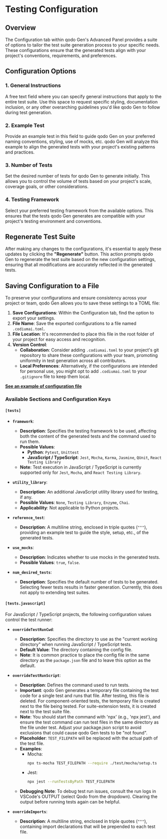 # Testing Configuration

## Overview
The Configuration tab within qodo Gen's Advanced Panel provides a suite of options to tailor the test suite generation process to your specific needs. These configurations ensure that the generated tests align with your project's conventions, requirements, and preferences.

## Configuration Options

### 1. General Instructions
A free text field where you can specify general instructions that apply to the entire test suite. Use this space to request specific styling, documentation inclusion, or any other overarching guidelines you'd like qodo Gen to follow during test generation.

### 2. Example Test
Provide an example test in this field to guide qodo Gen on your preferred naming conventions, styling, use of mocks, etc. qodo Gen will analyze this example to align the generated tests with your project's existing patterns and practices.

### 3. Number of Tests
Set the desired number of tests for qodo Gen to generate initially. This allows you to control the volume of tests based on your project's scale, coverage goals, or other considerations.

### 4. Testing Framework
Select your preferred testing framework from the available options. This ensures that the tests qodo Gen generates are compatible with your project's testing environment and conventions.

## Regenerate Test Suite

After making any changes to the configurations, it's essential to apply these updates by clicking the **"Regenerate"** button. This action prompts qodo Gen to regenerate the test suite based on the new configuration settings, ensuring that all modifications are accurately reflected in the generated tests.

## Saving Configuration to a File

To preserve your configurations and ensure consistency across your project or team, qodo Gen allows you to save these settings to a TOML file:

1. **Save Configurations**: Within the Configuration tab, find the option to export your settings.
2. **File Name**: Save the exported configurations to a file named `.codiumai.toml`.
3. **File Location**: It's recommended to place this file in the root folder of your project for easy access and recognition.
4. **Version Control**:
    - **Collaboration**: Consider adding `.codiumai.toml` to your project's git repository to share these configurations with your team, promoting uniformity in test generation across all contributors.
    - **Local Preferences**: Alternatively, if the configurations are intended for personal use, you might opt to add `.codiumai.toml` to your `.gitignore` file to keep them local.

**[See an example of configuration file](https://github.com/Codium-ai/codiumai-vscode-release/blob/main/docs/.codiumai.toml)**

### Available Sections and Configuration Keys

#### `[tests]`

- **`framework`**:
    - **Description**: Specifies the testing framework to be used, affecting both the content of the generated tests and the command used to run them.
    - **Possible Values**:
        - **Python**: `Pytest`, `Unittest`
        - **JavaScript / TypeScript**: `Jest`, `Mocha`, `Karma`, `Jasmine`, `QUnit`, `React Testing Library`
    - **Note**: Test execution in JavaScript / TypeScript is currently supported only for `Jest`, `Mocha`, and `React Testing Library`.

- **`utility_library`**:
    - **Description**: An additional JavaScript utility library used for testing, if any. 
    - **Possible Values**: `None`, `Testing Library`, `Enzyme`, `Chai`.
    - **Applicability**: Not applicable to Python projects.

- **`reference_test`**:
    - **Description**: A multiline string, enclosed in triple quotes (`"""`), providing an example test to guide the style, setup, etc., of the generated tests.

- **`use_mocks`**:
    - **Description**: Indicates whether to use mocks in the generated tests.
    - **Possible Values**: `true`, `false`.

- **`num_desired_tests`**:
    - **Description**: Specifies the default number of tests to be generated. Selecting fewer tests results in faster generation. Currently, this does not apply to extending test suites.

#### `[tests.javascript]`

For JavaScript / TypeScript projects, the following configuration values control the test runner:

- **`overrideTestRunCwd`**:
    - **Description**: Specifies the directory to use as the "current working directory" when running JavaScript / TypeScript tests.
    - **Default Value**: The directory containing the config file.
    - **Note**: It is common practice to place the config file in the same directory as the `package.json` file and to leave this option as the default.

- **`overrideTestRunScript`**:
    - **Description**: Defines the command used to run tests.
    - **Important**: qodo Gen generates a temporary file containing the test code for a single test and runs that file. After testing, this file is deleted. For component-oriented tests, the temporary file is created next to the file being tested. For suite-extension tests, it is created next to the test suite file.
    - **Note**: You should start the command with 'npx' (e.g., 'npx jest'), and ensure the test command can run test files in the same directory as the file under test. Adjust your package.json script to avoid exclusions that could cause qodo Gen tests to be "not found".
    - **Placeholder**: `TEST_FILEPATH` will be replaced with the actual path of the test file.
    - **Examples**:
        - Mocha:
            ```bash
            npx ts-mocha TEST_FILEPATH --require ./test/mocha/setup.ts
            ```
        - Jest:
            ```bash
            npx jest --runTestsByPath TEST_FILEPATH
            ```
    - **Debugging Note**: To debug test run issues, consult the run logs in VSCode's OUTPUT (select Qodo from the dropdown). Clearing the output before running tests again can be helpful.

- **`overrideImports`**:
    - **Description**: A multiline string, enclosed in triple quotes (`"""`), containing import declarations that will be prepended to each test file.

